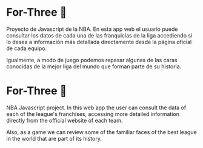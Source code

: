 # For-Three 🏀
Proyecto de Javascript de la NBA. En esta app web el usuario puede consultar los datos de cada una de las franquicias de la liga accediendo si lo desea a información más detallada directamente desde la página oficial de cada equipo.

Igualmente, a modo de juego podemos repasar algunas de las caras conocidas de la mejor liga del mundo que forman parte de su historia.

# For-Three 🏀

NBA Javascript project. In this web app the user can consult the data of each of the league's franchises, accessing more detailed information directly from the official website of each team.

Also, as a game we can review some of the familiar faces of the best league in the world that are part of its history.
